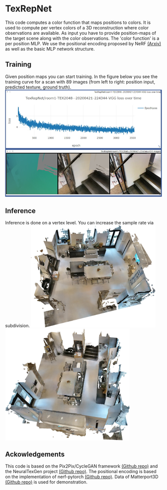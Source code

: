 # TexRepNet

This code computes a color function that maps positions to colors.
It is used to compute per vertex colors of a 3D reconstruction where color observations are available.
As input you have to provide position-maps of the target scene along with the color observations.
The 'color function' is a per position MLP.
We use the positional encoding proposed by NeRF [(Arxiv)](https://arxiv.org/abs/2003.08934) as well as the basic MLP network structure.

## Training

Given position maps you can start training.
In the figure below you see the training curve for a scan with 89 images (from left to right: position input, predicted texture, ground truth).
![Training](snapshots/train_curve.jpg)

## Inference

Inference is done on a vertex level. You can increase the sample rate via subdivision.
<img src="snapshots/snapshot00_L00.jpg" alt="Matterport1" width="400"/>
<img src="snapshots/snapshot01_L00.jpg" alt="Matterport2" width="400"/>

## Ackowledgements
This code is based on the Pix2Pix/CycleGAN framework [(Github repo)](https://github.com/junyanz/pytorch-CycleGAN-and-pix2pix) and the NeuralTexGen project [(Github repo)](https://github.com/JustusThies/NeuralTexGen).
The positional encoding is based on the implementation of nerf-pytorch [(Github repo)](https://github.com/yenchenlin/nerf-pytorch).
Data of Matterport3D [(Github repo)](https://niessner.github.io/Matterport/) is used for demonstration.